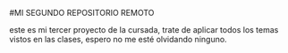 #MI SEGUNDO REPOSITORIO REMOTO 

este es mi tercer proyecto de la cursada, trate de aplicar todos los temas vistos en las clases, espero no me esté olvidando ninguno.